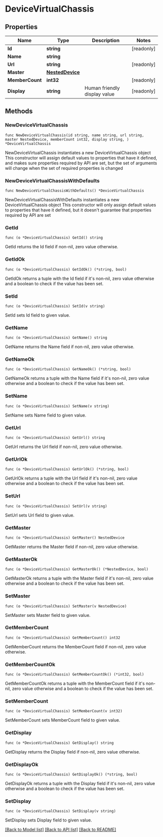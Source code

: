 # DeviceVirtualChassis

## Properties

Name | Type | Description | Notes
------------ | ------------- | ------------- | -------------
**Id** | **string** |  | [readonly] 
**Name** | **string** |  | 
**Url** | **string** |  | [readonly] 
**Master** | [**NestedDevice**](NestedDevice.md) |  | 
**MemberCount** | **int32** |  | [readonly] 
**Display** | **string** | Human friendly display value | [readonly] 

## Methods

### NewDeviceVirtualChassis

`func NewDeviceVirtualChassis(id string, name string, url string, master NestedDevice, memberCount int32, display string, ) *DeviceVirtualChassis`

NewDeviceVirtualChassis instantiates a new DeviceVirtualChassis object
This constructor will assign default values to properties that have it defined,
and makes sure properties required by API are set, but the set of arguments
will change when the set of required properties is changed

### NewDeviceVirtualChassisWithDefaults

`func NewDeviceVirtualChassisWithDefaults() *DeviceVirtualChassis`

NewDeviceVirtualChassisWithDefaults instantiates a new DeviceVirtualChassis object
This constructor will only assign default values to properties that have it defined,
but it doesn't guarantee that properties required by API are set

### GetId

`func (o *DeviceVirtualChassis) GetId() string`

GetId returns the Id field if non-nil, zero value otherwise.

### GetIdOk

`func (o *DeviceVirtualChassis) GetIdOk() (*string, bool)`

GetIdOk returns a tuple with the Id field if it's non-nil, zero value otherwise
and a boolean to check if the value has been set.

### SetId

`func (o *DeviceVirtualChassis) SetId(v string)`

SetId sets Id field to given value.


### GetName

`func (o *DeviceVirtualChassis) GetName() string`

GetName returns the Name field if non-nil, zero value otherwise.

### GetNameOk

`func (o *DeviceVirtualChassis) GetNameOk() (*string, bool)`

GetNameOk returns a tuple with the Name field if it's non-nil, zero value otherwise
and a boolean to check if the value has been set.

### SetName

`func (o *DeviceVirtualChassis) SetName(v string)`

SetName sets Name field to given value.


### GetUrl

`func (o *DeviceVirtualChassis) GetUrl() string`

GetUrl returns the Url field if non-nil, zero value otherwise.

### GetUrlOk

`func (o *DeviceVirtualChassis) GetUrlOk() (*string, bool)`

GetUrlOk returns a tuple with the Url field if it's non-nil, zero value otherwise
and a boolean to check if the value has been set.

### SetUrl

`func (o *DeviceVirtualChassis) SetUrl(v string)`

SetUrl sets Url field to given value.


### GetMaster

`func (o *DeviceVirtualChassis) GetMaster() NestedDevice`

GetMaster returns the Master field if non-nil, zero value otherwise.

### GetMasterOk

`func (o *DeviceVirtualChassis) GetMasterOk() (*NestedDevice, bool)`

GetMasterOk returns a tuple with the Master field if it's non-nil, zero value otherwise
and a boolean to check if the value has been set.

### SetMaster

`func (o *DeviceVirtualChassis) SetMaster(v NestedDevice)`

SetMaster sets Master field to given value.


### GetMemberCount

`func (o *DeviceVirtualChassis) GetMemberCount() int32`

GetMemberCount returns the MemberCount field if non-nil, zero value otherwise.

### GetMemberCountOk

`func (o *DeviceVirtualChassis) GetMemberCountOk() (*int32, bool)`

GetMemberCountOk returns a tuple with the MemberCount field if it's non-nil, zero value otherwise
and a boolean to check if the value has been set.

### SetMemberCount

`func (o *DeviceVirtualChassis) SetMemberCount(v int32)`

SetMemberCount sets MemberCount field to given value.


### GetDisplay

`func (o *DeviceVirtualChassis) GetDisplay() string`

GetDisplay returns the Display field if non-nil, zero value otherwise.

### GetDisplayOk

`func (o *DeviceVirtualChassis) GetDisplayOk() (*string, bool)`

GetDisplayOk returns a tuple with the Display field if it's non-nil, zero value otherwise
and a boolean to check if the value has been set.

### SetDisplay

`func (o *DeviceVirtualChassis) SetDisplay(v string)`

SetDisplay sets Display field to given value.



[[Back to Model list]](../README.md#documentation-for-models) [[Back to API list]](../README.md#documentation-for-api-endpoints) [[Back to README]](../README.md)


